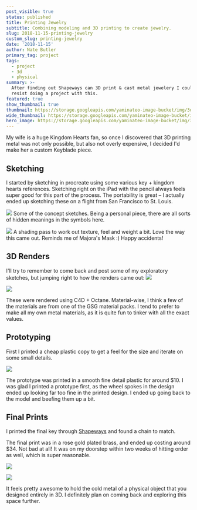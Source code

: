 ```yaml
---
post_visible: true
status: published
title: Printing Jewelry
subtitle: Combining modeling and 3D printing to create jewelry.
slug: 2018-11-15-printing-jewelry
custom_slug: printing-jewelry
date: '2018-11-15'
author: Nate Butler
primary_tag: project
tags:
  - project
  - 3d
  - physical
summary: >-
  After finding out Shapeways can 3D print & cast metal jewelery I couldn't
  resist doing a project with this.
featured: true
show_thumbnail: true
thumbnail: https://storage.googleapis.com/yaminateo-image-bucket/img/3d-jewelry-1x1.jpg
wide_thumbnail: https://storage.googleapis.com/yaminateo-image-bucket/img/3d-jewelry-2x1.jpg
hero_image: https://storage.googleapis.com/yaminateo-image-bucket/img/3d-jewelry-hero.jpg
---
```

My wife is a huge Kingdom Hearts fan, so once I discovered that 3D printing metal was not only possible, but also not overly expensive, I decided I'd make her a custom Keyblade piece.

## Sketching

I started by sketching in procreate using some various key + kingdom hearts references. Sketching right on the iPad with the pencil always feels super good for this part of the process. The portability is great – I actually ended up sketching these on a flight from San Francisco to St. Louis.

![](https://storage.googleapis.com/yaminateo-image-bucket/img/attachments/3d-jewelry/IMG_0217.jpg)
Some of the concept sketches. Being a personal piece, there are all sorts of hidden meanings in the symbols here.

![](https://storage.googleapis.com/yaminateo-image-bucket/img/attachments/3d-jewelry/IMG_0218.jpg)
A shading pass to work out texture, feel and weight a bit. Love the way this came out. Reminds me of Majora's Mask :) Happy accidents!

## 3D Renders

I'll try to remember to come back and post some of my exploratory sketches, but jumping right to how the renders came out:
![](https://uploads-ssl.webflow.com/60453108a750bf32c24d79eb/604588f4a750bf39b64f0c2e_1432.jpg)

![](https://uploads-ssl.webflow.com/60453108a750bf32c24d79eb/604588753fdb244e04e47e20_emc_test.jpg)

These were rendered using C4D + Octane. Material-wise, I think a few of the materials are from one of the GSG material packs. I tend to prefer to make all my own metal materials, as it is quite fun to tinker with all the exact values.

## Prototyping

First I printed a cheap plastic copy to get a feel for the size and iterate on some small details.

![](https://uploads-ssl.webflow.com/60453108a750bf32c24d79eb/60458ad47914e40a5f9786c6_IMG_0460.jpeg)

The prototype was printed in a smooth fine detail plastic for around $10. I was glad I printed a prototype first, as the wheel spokes in the design ended up looking far too fine in the printed design. I ended up going back to the model and beefing them up a bit.

## Final Prints

I printed the final key through [Shapeways](https://www.shapeways.com/) and found a chain to match.

The final print was in a rose gold plated brass, and ended up costing around $34. Not bad at all! It was on my doorstep within two weeks of hitting order as well, which is super reasonable.

![](https://uploads-ssl.webflow.com/60453108a750bf32c24d79eb/60458a217f4f0738e4383d9e_IMG_0531.jpg)

![](https://uploads-ssl.webflow.com/60453108a750bf32c24d79eb/60458aa42205df690e2e48cd_ezgif-2-e53e6f075123_small.gif)

It feels pretty awesome to hold the cold metal of a physical object that you designed entirely in 3D. I definitely plan on coming back and exploring this space further.